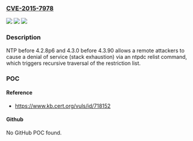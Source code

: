 ### [CVE-2015-7978](https://cve.mitre.org/cgi-bin/cvename.cgi?name=CVE-2015-7978)
![](https://img.shields.io/static/v1?label=Product&message=n%2Fa&color=blue)
![](https://img.shields.io/static/v1?label=Version&message=n%2Fa&color=blue)
![](https://img.shields.io/static/v1?label=Vulnerability&message=n%2Fa&color=brighgreen)

### Description

NTP before 4.2.8p6 and 4.3.0 before 4.3.90 allows a remote attackers to cause a denial of service (stack exhaustion) via an ntpdc relist command, which triggers recursive traversal of the restriction list.

### POC

#### Reference
- https://www.kb.cert.org/vuls/id/718152

#### Github
No GitHub POC found.


